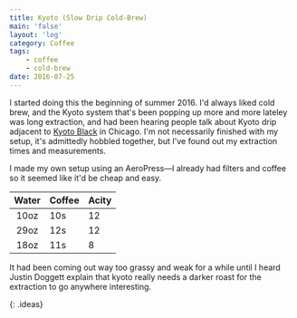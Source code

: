 ```yaml
---
title: Kyoto (Slow Drip Cold-Brew)
main: 'false'
layout: 'log'
category: Coffee
tags:
    - coffee
    - cold-brew
date: 2016-07-25 
---
```

I started doing this the beginning of summer 2016. I'd always liked cold brew, and the Kyoto system that's been popping up more and more lateley was long extraction, and had been hearing people talk about Kyoto drip adjacent to [Kyoto Black](http://kyotostylecoffee.com/) in Chicago. I'm not necessarily finished with my setup, it's admittedly hobbled together, but I've found out my extraction times and measurements.

I made my own setup using an AeroPress—I already had filters and coffee so it seemed like it'd be cheap and easy.

| Water | Coffee | Acity |
|:-----:|--------|-------|
| 10oz  | 10s    | 12    |
| 29oz  | 12s    | 12    |
| 18oz  | 11s    | 8     |

It had been coming out way too grassy and weak for a while until I heard Justin Doggett explain that kyoto really needs a darker roast for the extraction to go anywhere interesting.

<!-- It'd be cool to try making some sort of Liqueur by running something like 500ml of spirit (lets say, bourbon) through a drip and then taking that and hitting it with N<sub>2</sub>O, you could throw an over-flavored vanilla ice-cream (or a really vanilla-ey foam/whip) and make a really interesting strong Affogato. -->
{: .ideas}